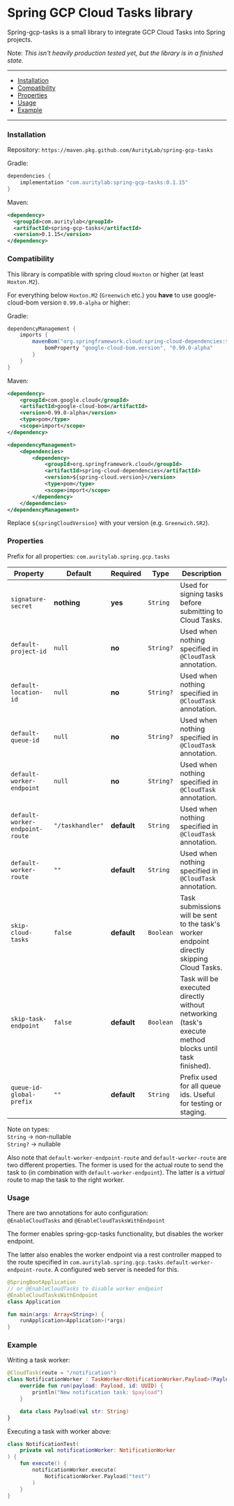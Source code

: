 # Spring GCP Cloud Tasks library

Spring-gcp-tasks is a small library to integrate GCP Cloud Tasks into Spring projects.

Note: *This isn't heavily production tested yet, but the library is in a finished state.*

---

* [Installation](https://github.com/AurityLab/spring-gcp-tasks#installation)
* [Compatibility](https://github.com/AurityLab/spring-gcp-tasks#compatibility)
* [Properties](https://github.com/AurityLab/spring-gcp-tasks#properties)
* [Usage](https://github.com/AurityLab/spring-gcp-tasks#usage)
* [Example](https://github.com/AurityLab/spring-gcp-tasks#example)

---

### Installation

Repository: `https://maven.pkg.github.com/AurityLab/spring-gcp-tasks`

Gradle:
```groovy
dependencies {
    implementation "com.auritylab:spring-gcp-tasks:0.1.15"
}
```

Maven:
```xml
<dependency>
  <groupId>com.auritylab</groupId>
  <artifactId>spring-gcp-tasks</artifactId>
  <version>0.1.15</version>
</dependency>
```

### Compatibility

This library is compatible with spring cloud `Hoxton` or higher (at least `Hoxton.M2`).

For everything below `Hoxton.M2` (`Greenwich` etc.) you **have** to use google-cloud-bom version `0.99.0-alpha` or higher:

Gradle:
```groovy
dependencyManagement {
    imports {
        mavenBom("org.springframework.cloud:spring-cloud-dependencies:${springCloudVersion}") {
            bomProperty "google-cloud-bom.version", "0.99.0-alpha"
        }
    }
}
```

Maven:
```xml
<dependency>
    <groupId>com.google.cloud</groupId>
    <artifactId>google-cloud-bom</artifactId>
    <version>0.99.0-alpha</version>
    <type>pom</type>
    <scope>import</scope>
</dependency>

<dependencyManagement>
    <dependencies>
        <dependency>
            <groupId>org.springframework.cloud</groupId>
            <artifactId>spring-cloud-dependencies</artifactId>
            <version>${spring-cloud.version}</version>
            <type>pom</type>
            <scope>import</scope>
        </dependency>
    </dependencies>
</dependencyManagement>
```

Replace `${springCloudVersion}` with your version (e.g. `Greenwich.SR2`).

### Properties

Prefix for all properties: `com.auritylab.spring.gcp.tasks`

Property | Default | Required | Type | Description
------------ | ------------- | ------------- | ------------- | -------------
`signature-secret` | **nothing** | **yes** | `String` | Used for signing tasks before submitting to Cloud Tasks.
`default-project-id` | `null` | **no** | `String?` | Used when nothing specified in `@CloudTask` annotation.
`default-location-id` | `null` | **no** | `String?` | Used when nothing specified in `@CloudTask` annotation.
`default-queue-id` | `null` | **no** | `String?` | Used when nothing specified in `@CloudTask` annotation.
`default-worker-endpoint` | `null` | **no** | `String?` | Used when nothing specified in `@CloudTask` annotation.
`default-worker-endpoint-route` | `"/taskhandler"` | **default** | `String` | Used when nothing specified in `@CloudTask` annotation.
`default-worker-route` | `""` | **default** | `String` | Used when nothing specified in `@CloudTask` annotation.
`skip-cloud-tasks` | `false` | **default** | `Boolean` | Task submissions will be sent to the task's worker endpoint directly skipping Cloud Tasks.
`skip-task-endpoint` | `false` | **default** | `Boolean` | Task will be executed directly without networking (task's execute method blocks until task finished).
`queue-id-global-prefix` | `""` | **default** | `String` | Prefix used for all queue ids. Useful for testing or staging.

Note on types:<br>`String` -> non-nullable<br>`String?` -> nullable

Also note that `default-worker-endpoint-route` and `default-worker-route` are two different properties.
The former is used for the actual route to send the task to (in combination with `default-worker-endpoint`).
The latter is a *virtual* route to map the task to the right worker.

### Usage

There are two annotations for auto configuration:<br>
`@EnableCloudTasks` and `@EnableCloudTasksWithEndpoint`

The former enables spring-gcp-tasks functionality, but disables the worker endpoint.

The latter also enables the worker endpoint via a rest controller mapped to the route specified
in `com.auritylab.spring.gcp.tasks.default-worker-endpoint-route`. A configured web server is needed for this.

```kotlin
@SpringBootApplication
// or @EnableCloudTasks to disable worker endpoint
@EnableCloudTasksWithEndpoint
class Application

fun main(args: Array<String>) {
    runApplication<Application>(*args)
}
```

### Example

Writing a task worker:

```kotlin
@CloudTask(route = "/notification")
class NotificationWorker : TaskWorker<NotificationWorker.Payload>(Payload::class) {
    override fun run(payload: Payload, id: UUID) {
        println("New notification task: $payload")
    }

    data class Payload(val str: String)
}
```

Executing a task with worker above:

```kotlin
class NotificationTest(
    private val notificationWorker: NotificationWorker
) {
    fun execute() {
        notificationWorker.execute(
            NotificationWorker.Payload("test")
        )
    }
}
```
